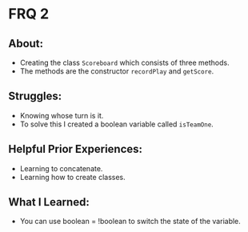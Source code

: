 # FRQ 2
## About:
- Creating the class `Scoreboard` which consists of three methods.
- The methods are the constructor `recordPlay` and `getScore`.
## Struggles:
- Knowing whose turn is it.
- To solve this I created a boolean variable called `isTeamOne`.
## Helpful Prior Experiences:
- Learning to concatenate.
- Learning how to create classes.
## What I Learned:
- You can use boolean = !boolean to switch the state of the variable.
